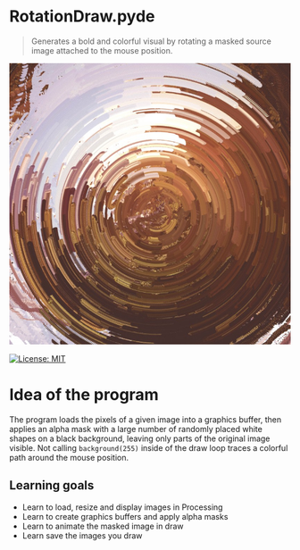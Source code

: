 # RotationDraw.pyde

> Generates a bold and colorful visual by rotating a masked source image attached to the mouse position. 

![session](out/0.118021726608RotationDraw.jpg)

[![License: MIT](https://img.shields.io/badge/License-MIT-yellow.svg)](https://opensource.org/licenses/MIT)

# Idea of the program
The program loads the pixels of a given image into a graphics buffer, then applies an alpha mask with a large number of randomly placed white shapes on a black background, leaving only parts of the original image visible. Not calling ``background(255)`` inside of the draw loop traces a colorful path around the mouse position.



## Learning goals
- Learn to load, resize and display images in Processing 
- Learn to create graphics buffers and apply alpha masks 
- Learn to animate the masked image in draw
- Learn save the images you draw 
